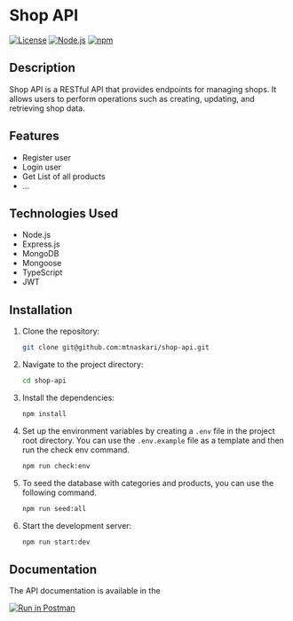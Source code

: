 # Shop API

[![License](https://img.shields.io/badge/license-MIT-blue.svg)](https://opensource.org/licenses/MIT)
[![Node.js](https://img.shields.io/badge/node-%3E%3D%2012.0.0-brightgreen.svg)](https://nodejs.org/)
[![npm](https://img.shields.io/badge/npm-%3E%3D%206.0.0-orange.svg)](https://www.npmjs.com/)

## Description

Shop API is a RESTful API that provides endpoints for managing shops. It allows users to perform operations such as creating, updating, and retrieving shop data.

## Features

- Register user
- Login user
- Get List of all products
- ...

## Technologies Used

- Node.js
- Express.js
- MongoDB
- Mongoose
- TypeScript
- JWT

## Installation

1. Clone the repository:

   ```bash
   git clone git@github.com:mtnaskari/shop-api.git
   ```

2. Navigate to the project directory:

   ```bash
   cd shop-api
   ```

3. Install the dependencies:

   ```bash
   npm install
   ```

4. Set up the environment variables by creating a `.env` file in the project root directory. You can use the `.env.example` file as a template and then run the check env command.

   ```bash
   npm run check:env
   ```

5. To seed the database with categories and products, you can use the following command.

   ```bash
   npm run seed:all
   ```

5. Start the development server:

   ```bash
   npm run start:dev
   ```

## Documentation

The API documentation is available in the

[![Run in Postman](https://run.pstmn.io/button.svg)](https://app.getpostman.com/run-collection/27911104-5a486073-2478-4bc0-9430-0a807a0da294?action=collection%2Ffork&source=rip_markdown&collection-url=entityId%3D27911104-5a486073-2478-4bc0-9430-0a807a0da294%26entityType%3Dcollection%26workspaceId%3D37399da0-6a27-485d-9e18-23a277bd324c)
